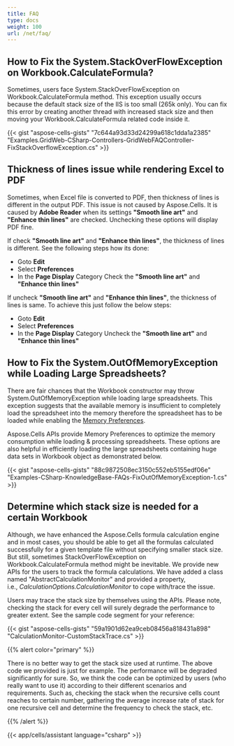 ```yaml
---
title: FAQ
type: docs
weight: 100
url: /net/faq/
---
```


## **How to Fix the System.StackOverFlowException on Workbook.CalculateFormula?**
Sometimes, users face System.StackOverFlowException on Workbook.CalculateFormula method. This exception usually occurs because the default stack size of the IIS is too small (265k only). You can fix this error by creating another thread with increased stack size and then moving your Workbook.CalculateFormula related code inside it.



{{< gist "aspose-cells-gists" "7c644a93d33d24299a618c1dda1a2385" "Examples.GridWeb-CSharp-Controllers-GridWebFAQController-FixStackOverflowException.cs" >}}
## **Thickness of lines issue while rendering Excel to PDF**
Sometimes, when Excel file is converted to PDF, then thickness of lines is different in the output PDF. This issue is not caused by Aspose.Cells. It is caused by **Adobe Reader** when its settings **"Smooth line art"** and **"Enhance thin lines"** are checked. Unchecking these options will display PDF fine.

If check **"Smooth line art"** and **"Enhance thin lines"**, the thickness of lines is different. See the following steps how its done:

- Goto **Edit**
- Select **Preferences**
- In the **Page Display** Category Check the **"Smooth line art"** and **"Enhance thin lines"**

If uncheck **"Smooth line art"** and **"Enhance thin lines"**, the thickness of lines is same. To achieve this just follow the below steps:

- Goto **Edit**
- Select **Preferences**
- In the **Page Display** Category Uncheck the **"Smooth line art"** and **"Enhance thin lines"**
## **How to Fix the System.OutOfMemoryException while Loading Large Spreadsheets?**
There are fair chances that the Workbook constructor may throw System.OutOfMemoryException while loading large spreadsheets. This exception suggests that the available memory is insufficient to completely load the spreadsheet into the memory therefore the spreadsheet has to be loaded while enabling the [Memory Preferences](/cells/net/optimizing-memory-usage-while-working-with-big-files-having-large-datasets/).

Aspose.Cells APIs provide Memory Preferences to optimize the memory consumption while loading & processing spreadsheets. These options are also helpful in efficiently loading the large spreadsheets containing huge data sets in Workbook object as demonstrated below.



{{< gist "aspose-cells-gists" "88c9872508ec3150c552eb5155edf06e" "Examples-CSharp-KnowledgeBase-FAQs-FixOutOfMemoryException-1.cs" >}}

## **Determine which stack size is needed for a certain Workbook**
Although, we have enhanced the Aspose.Cells formula calculation engine and in most cases, you should be able to get all the formulas calculated successfully for a given template file without specifying smaller stack size. But still, sometimes StackOverFlowException on Workbook.CalculateFormula method might be inevitable. We provide new APIs for the users to track the formula calculations. We have added a class named "AbstractCalculationMonitor" and provided a property, i.e., *CalculationOptions.CalculationMonitor* to cope with/trace the issue.

Users may trace the stack size by themselves using the APIs. Please note, checking the stack for every cell will surely degrade the performance to greater extent. See the sample code segment for your reference:

{{< gist "aspose-cells-gists" "59a1901d62ea9ceb08456a818431a898" "CalculationMonitor-CustomStackTrace.cs" >}}

{{% alert color="primary" %}} 

There is no better way to get the stack size used at runtime. The above code we provided is just for example. The performance will be degraded significantly for sure. So, we think the code can be optimized by users (who really want to use it) according to their different scenarios and requirements. Such as, checking the stack when the recursive cells count reaches to certain number, gathering the average increase rate of stack for one recursive cell and determine the frequency to check the stack, etc.

{{% /alert %}}

{{< app/cells/assistant language="csharp" >}}
